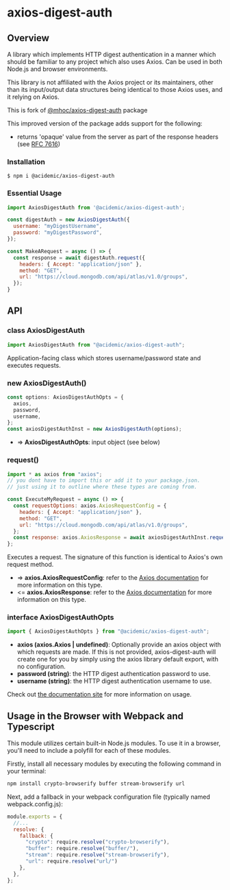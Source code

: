 # axios-digest-auth

## Overview

A library which implements HTTP digest authentication in a manner which should be familiar to any 
project which also uses Axios. Can be used in both Node.js and browser environments.

This library is not affiliated with the Axios project or its maintainers, other than its input/output data structures being identical to those Axios uses, and it relying on Axios.

This is fork of [@mhoc/axios-digest-auth](https://github.com/mhoc/axios-digest-auth) package

This improved version of the package adds support for the following:
* returns 'opaque' value from the server as part of the response headers (see [RFC 7616](https://httpwg.org/specs/rfc7616.html))


### Installation

```
$ npm i @acidemic/axios-digest-auth
```

### Essential Usage

```js
import AxiosDigestAuth from '@acidemic/axios-digest-auth';

const digestAuth = new AxiosDigestAuth({
  username: "myDigestUsername",
  password: "myDigestPassword",
});

const MakeARequest = async () => {
  const response = await digestAuth.request({
    headers: { Accept: "application/json" },
    method: "GET",
    url: "https://cloud.mongodb.com/api/atlas/v1.0/groups",
  });
}
```


## API

### class AxiosDigestAuth

```js
import AxiosDigestAuth from "@acidemic/axios-digest-auth";
```

Application-facing class which stores username/password state and executes requests.


### new AxiosDigestAuth()

```js
const options: AxiosDigestAuthOpts = {
  axios,
  password,
  username,
};
const axiosDigestAuthInst = new AxiosDigestAuth(options);
```

* => **AxiosDigestAuthOpts**: input object (see below)


### request()

```js
import * as axios from "axios";
// you dont have to import this or add it to your package.json.
// just using it to outline where these types are coming from.

const ExecuteMyRequest = async () => {
  const requestOptions: axios.AxiosRequestConfig = {
    headers: { Accept: "application/json" },
    method: "GET",
    url: "https://cloud.mongodb.com/api/atlas/v1.0/groups",
  };
  const response: axios.AxiosResponse = await axiosDigestAuthInst.request(requestOptions);
};
```

Executes a request. The signature of this function is identical to Axios's own request method.

* => **axios.AxiosRequestConfig**: refer to the [Axios documentation](https://github.com/axios/axios#request-config) for more information on this type.
* <= **axios.AxiosResponse**: refer to the [Axios documentation](https://github.com/axios/axios#response-schema) for more information on this type.


### interface AxiosDigestAuthOpts

```js
import { AxiosDigestAuthOpts } from "@acidemic/axios-digest-auth";
```

* **axios (axios.Axios | undefined)**: Optionally provide an axios object with which requests are made. If this is not provided, axios-digest-auth will create one for you by simply using the axios library default export, with no configuration.
* **password (string)**: the HTTP digest authentication password to use.
* **username (string)**: the HTTP digest authentication username to use.


Check out [the documentation site](https://axios-digest-auth.mhoc.co) for more information 
on usage.


## Usage in the Browser with Webpack and Typescript

This module utilizes certain built-in Node.js modules. To use it in a browser, you'll need to include a polyfill for each of these modules.

Firstly, install all necessary modules by executing the following command in your terminal:

```sh
npm install crypto-browserify buffer stream-browserify url
```

Next, add a fallback in your webpack configuration file (typically named webpack.config.js):

```js
module.exports = {
  //...
  resolve: {
    fallback: {
      "crypto": require.resolve("crypto-browserify"),
      "buffer": require.resolve("buffer/"),
      "stream": require.resolve("stream-browserify"),
      "url": require.resolve("url/")
    },
  },
};
```
